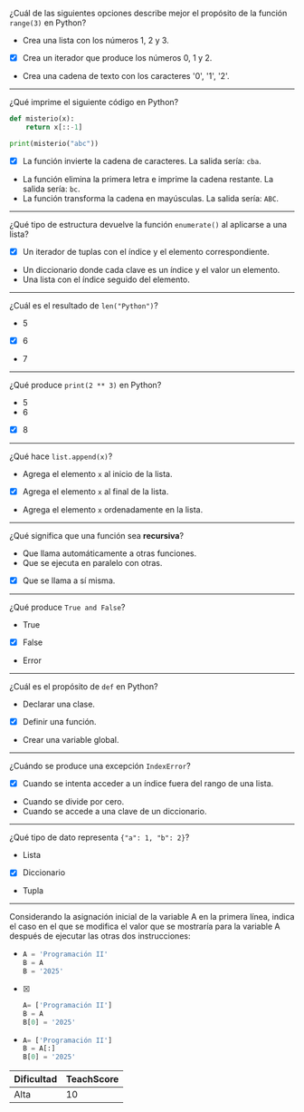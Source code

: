 ¿Cuál de las siguientes opciones describe mejor el propósito de la función `range(3)` en Python?

- Crea una lista con los números 1, 2 y 3.
- [X] Crea un iterador que produce los números 0, 1 y 2.
- Crea una cadena de texto con los caracteres '0', '1', '2'.

---

¿Qué imprime el siguiente código en Python?

```python
def misterio(x):
    return x[::-1]

print(misterio("abc"))
````

- [X] La función invierte la cadena de caracteres.
  La salida sería: `cba`.
- La función elimina la primera letra e imprime la cadena restante.
  La salida sería: `bc`.
- La función transforma la cadena en mayúsculas.
  La salida sería: `ABC`.

---

¿Qué tipo de estructura devuelve la función `enumerate()` al aplicarse a una lista?

- [X] Un iterador de tuplas con el índice y el elemento correspondiente.
- Un diccionario donde cada clave es un índice y el valor un elemento.
- Una lista con el índice seguido del elemento.

---

¿Cuál es el resultado de `len("Python")`?

- 5
- [X] 6
- 7

---

¿Qué produce `print(2 ** 3)` en Python?

- 5
- 6
- [X] 8

---

¿Qué hace `list.append(x)`?

- Agrega el elemento `x` al inicio de la lista.
- [X] Agrega el elemento `x` al final de la lista.
- Agrega el elemento `x` ordenadamente en la lista.

---

¿Qué significa que una función sea **recursiva**?

- Que llama automáticamente a otras funciones.
- Que se ejecuta en paralelo con otras.
- [X] Que se llama a sí misma.

---

¿Qué produce `True and False`?

- True
- [X] False
- Error

---

¿Cuál es el propósito de `def` en Python?

- Declarar una clase.
- [X] Definir una función.
- Crear una variable global.

---

¿Cuándo se produce una excepción `IndexError`?

- [X] Cuando se intenta acceder a un índice fuera del rango de una lista.
- Cuando se divide por cero.
- Cuando se accede a una clave de un diccionario.

---

¿Qué tipo de dato representa `{"a": 1, "b": 2}`?

- Lista
- [X] Diccionario
- Tupla

---

Considerando la asignación inicial de la variable A en la primera línea, indica el caso en el que se modifica el valor que se mostraría para la variable A después de ejecutar las otras dos instrucciones:

- 
    ```python
    A = 'Programación II'
    B = A
    B = '2025'
    ```
- [X]
    ```python
    A= ['Programación II']
    B = A
    B[0] = '2025'
    ```
- 
    ```python
    A= ['Programación II']
    B = A[:]
    B[0] = '2025'
    ```

| Dificultad  | TeachScore |
|-------------|------------|
| Alta        | 10         |
